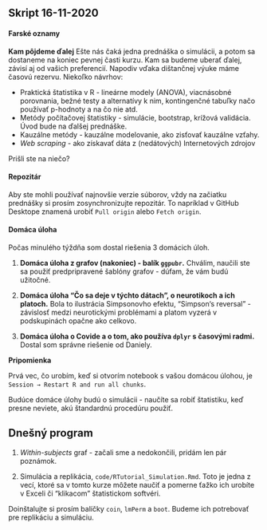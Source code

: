 ## Skript 16-11-2020

#### Farské oznamy

**Kam pôjdeme ďalej**
Ešte nás čaká jedna prednáška o simulácii, a potom sa dostaneme na koniec pevnej časti kurzu. Kam sa budeme uberať ďalej, závisí aj od vašich preferencií. Napodiv vďaka dištančnej výuke máme časovú rezervu. Niekoľko návrhov:

* Praktická štatistika v R - lineárne modely (ANOVA), viacnásobné porovnania, bežné testy a alternatívy k nim, kontingenčné tabuľky načo používať p-hodnoty a na čo nie atd.
* Metódy počítačovej štatistiky - simulácie, bootstrap, krížová validácia. Úvod bude na ďalšej prednáške. 
* Kauzálne metódy - kauzálne modelovanie, ako zisťovať kauzálne vzťahy. 
* _*Web scraping*_ - ako získavať dáta z (nedátových) Internetových zdrojov

Prišli ste na niečo?

#### Repozitár

Aby ste mohli používať najnovšie verzie súborov, vždy na začiatku prednášky si prosím zosynchronizujte repozitár. To napríklad v GitHub Desktope znamená urobiť `Pull origin` alebo  `Fetch origin`.

#### Domáca úloha

Počas minulého týždňa som dostal riešenia 3 domácich úloh. 

1. **Domáca úloha z grafov (nakoniec) - balík `ggpubr`.**  Chválim, naučili ste sa použiť predpripravené šablóny grafov - dúfam, že vám budú užitočné.

2. **Domáca úloha “Čo sa deje v týchto dátach”, o neurotikoch a ich platoch.** Bola to ilustrácia Simpsonovho efektu, “Simpson‘s reversal” - závislosť medzi neurotickými problémami a platom vyzerá v podskupinách opačne ako celkovo.

3. **Domáca úloha o Covide a o tom, ako používa `dplyr` s časovými radmi.** Dostal som správne riešenie od Daniely.

**Pripomienka**

Prvá vec, čo urobím, keď si otvorím notebook s vašou domácou úlohou, je `Session → Restart R and run all chunks`. 

Budúce domáce úlohy budú o simulácii - naučíte sa robiť štatistiku, keď presne neviete, akú štandardnú procedúru použiť. 


## Dnešný program

1. _*Within-subjects*_ graf - začali sme a nedokončili, pridám len pár poznámok.

2. Simulácia a replikácia, `code/RTutorial_Simulation.Rmd`. Toto je jedna z vecí, ktoré sa v tomto kurze môžete naučiť a  pomerne ťažko ich urobíte v Exceli či “klikacom” štatistickom softvéri. 

Doinštalujte si prosím balíčky `coin`, `lmPerm` a `boot`. Budeme ich potrebovať pre replikáciu a simuláciu.










